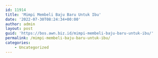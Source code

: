 ```yaml
---
id: 11914
title: 'Mimpi Membeli Baju Baru Untuk Ibu'
date: '2022-07-30T08:24:34+00:00'
author: admin
layout: post
guid: 'https://bos.awn.biz.id/mimpi-membeli-baju-baru-untuk-ibu/'
permalink: /mimpi-membeli-baju-baru-untuk-ibu/
categories:
    - Uncategorized
---
```


